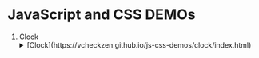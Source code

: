 # JavaScript and CSS DEMOs

1. Clock
    <details>
    <summary>[Clock](https://vcheckzen.github.io/js-css-demos/clock/index.html)</summary>
    <iframe height="100%" width="100%" frameborder="0" src="clock/index.html"></iframe>
    </details>
